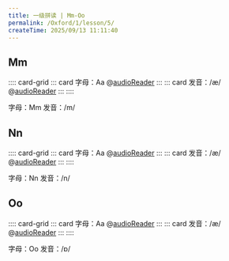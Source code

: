 ```yaml
---
title: 一级拼读 | Mm-Oo
permalink: /Oxford/1/lesson/5/
createTime: 2025/09/13 11:11:40
---
```


## Mm

:::: card-grid
::: card
字母：Aa @[audioReader](/media-proxy/Oxford/lv1/letter/M.mp3)
:::
::: card
发音：/æ/ @[audioReader](/media-proxy/Oxford/lv1/sound/M.mp3)
:::
::::

<CardGrid>
<Card>字母：Mm</Card>
<Card>发音：/m/</Card>
</CardGrid>

<WordCardGrid 
  :words="[
    { word: 'ant', image: '/images/Oxford/ant.png' },
    { word: 'apple', image: '/images/Oxford/apple.png' },
    { word: 'alligator', image: '/images/Oxford/alligator.png' },
    { word: 'ax', image: '/images/Oxford/ax.png' }
  ]" 
  :cols="4" 
/>

<ArtPlayer
  src="/media-proxy/Oxford/lv1/video/M.mp4"
  fullscreen
/>

## Nn

:::: card-grid
::: card
字母：Aa @[audioReader](/media-proxy/Oxford/lv1/letter/N.mp3)
:::
::: card
发音：/æ/ @[audioReader](/media-proxy/Oxford/lv1/sound/N.mp3)
:::
::::

<CardGrid>
<Card>字母：Nn</Card>
<Card>发音：/n/</Card>
</CardGrid>

<WordCardGrid 
  :words="[
    { word: 'bed', image: '/images/Oxford/bed.png' },
    { word: 'bear', image: '/images/Oxford/bear.png' },
    { word: 'banana', image: '/images/Oxford/banana.png' },
    { word: 'bird', image: '/images/Oxford/bird.png' }
  ]" 
  :cols="4" 
/>

<ArtPlayer
  src="/media-proxy/Oxford/lv1/video/N.mp4"
  fullscreen
/>

## Oo

:::: card-grid
::: card
字母：Aa @[audioReader](/media-proxy/Oxford/lv1/letter/O.mp3)
:::
::: card
发音：/æ/ @[audioReader](/media-proxy/Oxford/lv1/sound/O.mp3)
:::
::::

<CardGrid>
<Card>字母：Oo</Card>
<Card>发音：/ɒ/</Card>
</CardGrid>

<WordCardGrid 
  :words="[
    { word: 'cat', image: '/images/Oxford/cat.png' },
    { word: 'cup', image: '/images/Oxford/cup.png' },
    { word: 'computer', image: '/images/Oxford/computer.png' },
    { word: 'car', image: '/images/Oxford/car.png' }
  ]" 
  :cols="4" 
/>

<ArtPlayer
  src="/media-proxy/Oxford/lv1/video/O.mp4"
  fullscreen
/>
